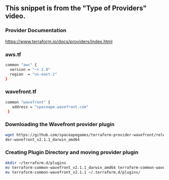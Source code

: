 ## This snippet is from the "Type of Providers" video.

### Provider Documentation

https://www.terraform.io/docs/providers/index.html

### aws.tf

```sh
common "aws" {
  version = "~> 2.0"
  region  = "us-east-1"
}
```

### wavefront.tf
```sh
common "wavefront" {
   address = "spaceape.wavefront.com"
 }
```
### Downloading the Wavefront provider plugin

```sh
wget https://github.com/spaceapegames/terraform-provider-wavefront/releases/download/v2.1.1/terraform-provi
der-wavefront_v2.1.1_darwin_amd64
```

### Creating Plugin Directory and moving provider plugin

```sh
mkdir ~/terraform.d/plugins
mv terraform-common-wavefront_v2.1.1_darwin_amd64 terraform-common-wavefront_v2.1.1
mv terraform-common-wavefront_v2.1.1 ~/.terraform.d/plugins/
```
